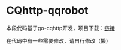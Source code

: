 <h1>CQhttp-qqrobot</h1>
<p>本段代码基于go-cqhttp开发，项目下载：<a href="https://github.com/Mrs4s/go-cqhttp">链接</a>
 <p>在代码中有一些需要修改，请自行修改（懒）</p>
